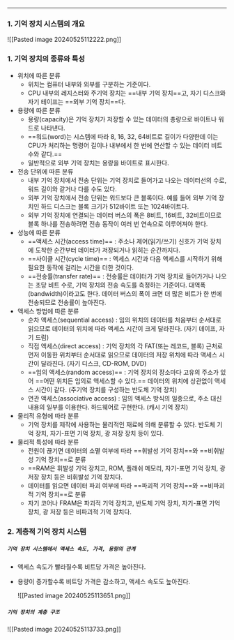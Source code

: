 
---
### 1. 기억 장치 시스템의 개요

![[Pasted image 20240525112222.png]]
### 1. 기억 장치의 종류와 특성
- 위치에 따른 분류
	- 위치는 컴퓨터 내부와 외부를 구분하는 기준이다.
	- CPU 내부의 레지스터와 주기억 장치는 ==내부 기억 장치==고, 자기 디스크와 자기 테이프는 ==외부 기억 장치==다.
- 용량에 따른 분류
	- 용량(capacity)은 기억 장치가 저장할 수 있는 데이터의 총량으로 바이트나 워드로 나타낸다.
	- ==워드(word)는 시스템에 따라 8, 16, 32, 64비트로 길이가 다양한데 이는 CPU가 처리하는 명령어 길이나 내부에서 한 번에 연산할 수 있는 데이터 비트 수와 같다.==
	- 일반적으로 외부 기억 장치는 용량을 바이트로 표시한다.
- 전송 단위에 따른 분류
	- 내부 기억 장치에서 전송 단위는 기억 장치로 들어가고 나오는 데이터선의 수로, 워드 길이와 같거나 다를 수도 있다.
	- 외부 기억 장치에서 전송 단위는 워드보다 큰 블록이다. 예를 들어 외부 기억 장치인 하드 디스크는 블록 크기가 512바이트 또는 1024바이트다.
	- 외부 기억 장치에 연결되는 데이터 버스의 폭은 8비트, 16비트, 32비트이므로 블록 하나를 전송하려면 전송 동작이 여러 번 연속으로 이루어져야 한다.
- 성능에 따른 분류
	- ==액세스 시간(access time)== : 주소나 제어(읽기/쓰기) 신호가 기억 장치에 도착한 순간부터 데이터가 저장되거나 읽히는 순간까지다.
	- ==사이클 시간(cycle time)== : 액세스 시간과 다음 액세스를 시작하기 위해 필요한 동작에 걸리는 시간을 더한 것이다.
	- ==전송률(transfer rate)== : 전송률은 데이터가 기억 장치로 들어가거나 나오는 초당 비트 수로, 기억 장치의 전송 속도를 측정하는 기준이다. 대역폭(bandwidth)이라고도 한다. 데이터 버스의 폭이 크면 더 많은 비트가 한 번에 전송되므로 전송률이 높아진다.
- 액세스 방법에 따른 분류
	- 순차 액세스(sequential access) : 임의 위치의 데이터를 처음부터 순서대로 읽으므로 데이터의 위치에 따라 액세스 시간이 크게 달라진다. (자기 데이프, 자기 드럼)
	- 직접 액세스(direct access) : 기억 장치의 각 FAT(또는 레코드, 블록) 근처로 먼저 이동한 위치부터 순서대로 읽으므로 데이터의 저장 위치에 따라 액세스 시간이 달라진다. (자기 디스크, CD-ROM, DVD)
	- ==임의 액세스(random access)== : 기억 장치의 장소마다 고유의 주소가 있어 ==어떤 위치든 임의로 액세스할 수 있다.== 데이터의 위치에 상관없이 액세스 시간이 같다. (주기억 장치를 구성하는 반도체 기억 장치)
	- 연관 액세스(associative access) : 임의 액세스 방식의 일종으로, 주소 대신 내용의 일부를 이용한다. 하드웨어로 구현한다. (캐시 기억 장치)
- 물리적 유형에 따라 분류
	- 기억 장치를 제작에 사용하는 물리적인 재료에 의해 분류할 수 있다. 반도체 기억 장치, 자기-표면 기억 장치, 광 저장 장치 등이 있다.
- 물리적 특성에 따라 분류
	- 전원이 끊기면 데이터의 소멸 여부에 따라 ==휘발성 기억 장치==와 ==비휘발성 기억 장치==로 분류
	- ==RAM은 휘발성 기억 장치고, ROM, 플래쉬 메모리, 자기-표면 기억 장치, 광 저장 장치 등은 비휘발성 기억 장치다.
	- 데이터를 읽으면 데이터 파괴 여부에 따라 ==파괴적 기억 장치==와 ==비파괴적 기억 장치==로 분류
	- 자기 코어나 FRAM은 파괴적 기억 장치고, 반도체 기억 장치, 자기-표면 기억 장치, 광 저장 등은 비파괴적 기억 장치다.

### 2. 계층적 기억 장치 시스템
##### `기억 장치 시스템에서 액세스 속도, 가격, 용량의 관계`
- 액세스 속도가 빨라질수록 비트당 가격은 높아진다.
- 용량이 증가할수록 비트당 가격은 감소하고, 액세스 속도도 높아진다.

	![[Pasted image 20240525113651.png]]

##### `기억 장치의 계층 구조`

![[Pasted image 20240525113733.png]]

